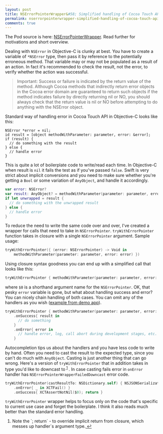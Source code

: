 ```yaml
---
layout: post
title: NSErrorPointerWrapper&#58; Simplified handling of Cocoa Touch API errors in Swift
permalink: nserrorpointerwrapper-simplified-handling-of-cocoa-touch-api-errors-in-swift
comments: true
---
```

The Pod source is here: [NSErrorPointerWrapper](https://github.com/mr-v/NSErrorPointerWrapper/). Read further for motivations and short overview.

Dealing with `NSError` in Objective-C is clunky at best. You have to create a variable of `*NSError` type, then pass it by reference to the potentially erroneous method. That variable may or may not be populated as a result of an action. In fact it's recommended to check the result, not the error, to verify whether the action was successful.

<!--more-->

> Important: Success or failure is indicated by the return value of the method. Although Cocoa methods that indirectly return error objects in the Cocoa error domain are guaranteed to return such objects if the method indicates failure by directly returning nil or NO, you should always check that the return value is nil or NO before attempting to do anything with the NSError object.

Standard way of handling error in Cocoa Touch API in Objective-C looks like this:

~~~objc
NSError *error = nil;
id result = [object methodWithParameter: parameter, error: &error];
if (result) {
  // do something with the result
} else {
  // handle error
}
~~~

This is quite a lot of boilerplate code to write/read each time. In Objective-C when result is `nil` it fails the test as if you've passed `false`. Swift is very strict about implicit conversions and you need to make sure whether you're getting a `Bool` or some variation of `AnyObject`, and handle it accordingly.

~~~swift
var error: NSError?
var result: AnyObject? = methodWithParameter(parameter: parameter, error: &error)
if let unwrapped = result {
  // do something with the unwrapped result
} else {
  // handle error
}
~~~

To reduce the need to write the same code over and over, I've created a wrapper for calls that need to take in  `NSErrorPointer`. `tryWithErrorPointer` function takes in closure with a single `NSErrorPointer` argument. Sample usage:

~~~swift
tryWithErrorPointer({ (error: NSErrorPointer) -> Void in
    methodWithParameter(parameter: parameter, error: error) })
~~~

Using closure syntax goodness you can end up with a simplified call that looks like this:

~~~swift
tryWithErrorPointer { methodWithParameter(parameter: parameter, error: $0) }
~~~

where `$0` is a shorthand argument name for the `NSErrorPointer`. OK, that pesky `error` variable is gone, but what about handling success and error? You can nicely chain handling of both cases. You can omit any of the handlers as you wish ([example from demo app](https://github.com/mr-v/swift-objc.io-issue-10-core-data-network-application/commit/d881a79126957079c5099efc32ddafd9d10427a1#diff-d11b34ffbe4581d0b14763b5b452fae3L26)).

~~~swift
tryWithErrorPointer { methodWithParameter(parameter: parameter, error: $0) }
	.onSuccess{ result in 
	  // do something
	}
	.onError{ error in
	  // handle error, log, call abort during development stages, etc.
	}
~~~

Autocompletion tips us about the handlers and you have less code to write by hand.
Often you need to cast the result to the expected type, since you can't do much with `AnyObject`. Casting is just another thing that can go wrong. Here's a version of `tryWithErrorPointer` that in addition takes in type you'd like to downcast to<sup id="fnref:1">
        <a href="#fn:1" rel="footnote">1</a>
	    </sup>. In case casting fails error in `onError` handler has `NSErrorPointerWrapperFailedDowncast` error code.
	    
~~~swift
tryWithErrorPointer(castResultTo: NSDictionary.self) { NSJSONSerialization.JSONObjectWithData(JSONData, options: nil, error: $0) }
    .onError{ _ in XCTFail() }
    .onSuccess{ XCTAssertNotNil($0); return }
~~~

`tryWithErrorPointer` wrapper helps to focus only on the code that's specific to current use case and forget the boilerplate. I think it also reads much better than the standard error handling.

<div class="footnotes"><ol>
    <li class="footnote" id="fn:1">
        <p>Note the `; return` - to override implicit return from closure, which messes up handler`s argument type.<a href="#fnref:1" title="return to article"> ↩</a><p>
    </li>
</ol></div>

